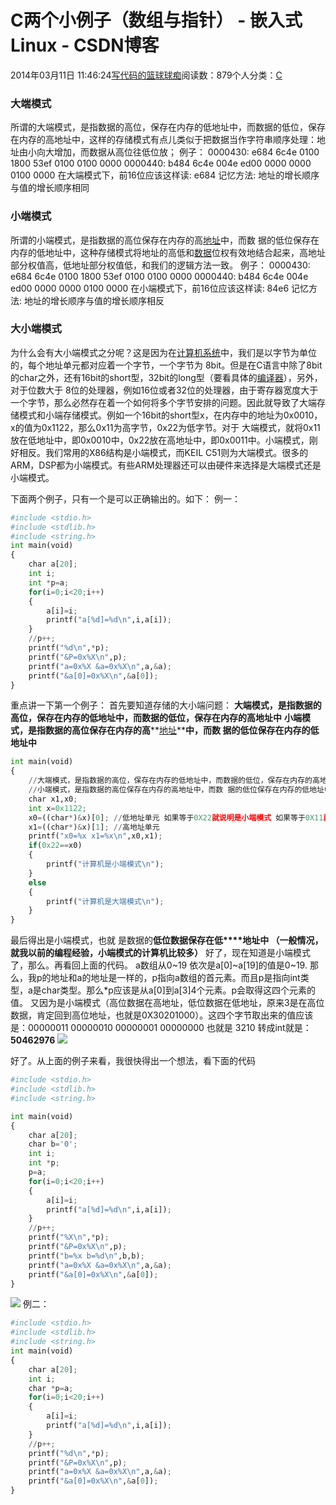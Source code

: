 
# C两个小例子（数组与指针） - 嵌入式Linux - CSDN博客

2014年03月11日 11:46:24[写代码的篮球球痴](https://me.csdn.net/weiqifa0)阅读数：879个人分类：[C																](https://blog.csdn.net/weiqifa0/article/category/1389385)




### 大端模式
所谓的大端模式，是指数据的高位，保存在内存的低地址中，而数据的低位，保存在内存的高地址中，这样的存储模式有点儿类似于把数据当作字符串顺序处理：地址由小向大增加，而数据从高位往低位放；
例子：
0000430: e684 6c4e 0100 1800 53ef 0100 0100 0000
0000440: b484 6c4e 004e ed00 0000 0000 0100 0000
在大端模式下，前16位应该这样读: e684
记忆方法: 地址的增长顺序与值的增长顺序相同
### 小端模式
所谓的小端模式，是指数据的高位保存在内存的高[地址](http://baike.baidu.com/view/494802.htm)中，而数 据的低位保存在内存的低地址中，这种存储模式将地址的高低和[数据](http://baike.baidu.com/view/38752.htm)位权有效地结合起来，高地址部分权值高，低地址部分权值低，和我们的逻辑方法一致。
例子：
0000430: e684 6c4e 0100 1800 53ef 0100 0100 0000
0000440: b484 6c4e 004e ed00 0000 0000 0100 0000
在小端模式下，前16位应该这样读: 84e6
记忆方法: 地址的增长顺序与值的增长顺序相反
### 大小端模式
为什么会有大小端模式之分呢？这是因为在[计算机系统](http://baike.baidu.com/view/1130583.htm)中，我们是以字节为单位的，每个地址单元都对应着一个字节，一个字节为 8bit。但是在C语言中除了8bit的char之外，还有16bit的short型，32bit的long型（要看具体的[编译器](http://baike.baidu.com/view/487018.htm)），另外，对于位数大于
 8位的处理器，例如16位或者32位的处理器，由于寄存器宽度大于一个字节，那么必然存在着一个如何将多个字节安排的问题。因此就导致了大端存储模式和小端存储模式。例如一个16bit的short型x，在内存中的地址为0x0010，x的值为0x1122，那么0x11为高字节，0x22为低字节。对于 大端模式，就将0x11放在低地址中，即0x0010中，0x22放在高地址中，即0x0011中。小端模式，刚好相反。我们常用的X86结构是小端模式，而KEIL C51则为大端模式。很多的ARM，DSP都为小端模式。有些ARM处理器还可以由硬件来选择是大端模式还是小端模式。

下面两个例子，只有一个是可以正确输出的。如下：
例一：

```python
#include <stdio.h>
#include <stdlib.h>
#include <string.h>
int main(void)
{	
	char a[20];
	int i;
	int *p=a;
	for(i=0;i<20;i++)
	{
		a[i]=i;
		printf("a[%d]=%d\n",i,a[i]);
	}
	//p++;
	printf("%d\n",*p);
	printf("&P=0x%X\n",p);
	printf("a=0x%X &a=0x%X\n",a,&a);
	printf("&a[0]=0x%X\n",&a[0]);
}
```
重点讲一下第一个例子：
首先要知道存储的大小端问题：
**大端模式，是指数据的高位，保存在内存的低地址中，而数据的低位，保存在内存的高地址中**
**小端模式，是指数据的高位保存在内存的高****[地址](http://baike.baidu.com/view/494802.htm)****中，而数
 据的低位保存在内存的低地址中**

```python
int main(void)
{
	//大端模式，是指数据的高位，保存在内存的低地址中，而数据的低位，保存在内存的高地址中
	//小端模式，是指数据的高位保存在内存的高地址中，而数 据的低位保存在内存的低地址中
	char x1,x0;
	int x=0x1122; 
	x0=((char*)&x)[0]; //低地址单元 如果等于0X22就说明是小端模式 如果等于0X11就说明是大端模式  0x11是高位数据 0x22是低位数据
	x1=((char*)&x)[1]; //高地址单元 
	printf("x0=%x x1=%x\n",x0,x1);
	if(0x22==x0)
	{
		printf("计算机是小端模式\n");
	}
	else
	{
		printf("计算机是大端模式\n");	
	}
}
```
最后得出是小端模式，也就 是数据的**低****位数据保存在****低****地址中 （一般情况，就我以前的编程经验，小端模式的计算机比较多）**
好了，现在知道是小端模式了，那么。再看回上面的代码。
a数组从0~19 依次是a[0]~a[19]的值是0~19.
那么，我p的地址和a的地址是一样的，p指向a数组的首元素。而且p是指向int类型，a是char类型。那么*p应该是从a[0]到a[3]4个元素。p会取得这四个元素的值。
又因为是小端模式（高位数据在高地址，低位数据在低地址，原来3是在高位数据，肯定回到高位地址，也就是0X30201000）。这四个字节取出来的值应该是：00000011 00000010 00000001 00000000 也就是 3210 转成int就是：**50462976**
![](https://img-blog.csdn.net/20140312091924343?watermark/2/text/aHR0cDovL2Jsb2cuY3Nkbi5uZXQvd2VpcWlmYTA=/font/5a6L5L2T/fontsize/400/fill/I0JBQkFCMA==/dissolve/70/gravity/SouthEast)

好了。从上面的例子来看，我很快得出一个想法，看下面的代码

```python
#include <stdio.h>
#include <stdlib.h>
#include <string.h>

int main(void)
{	
	char a[20];
	char b='0';
	int i;
	int *p;
	p=a;
	for(i=0;i<20;i++)
	{
		a[i]=i;
		printf("a[%d]=%d\n",i,a[i]);
	}
	//p++;
	printf("%X\n",*p);
	printf("&P=0x%X\n",p);
	printf("b=%x b=%d\n",b,b);
	printf("a=0x%X &a=0x%X\n",a,&a);
	printf("&a[0]=0x%X\n",&a[0]);
}
```
![](https://img-blog.csdn.net/20140312092626343?watermark/2/text/aHR0cDovL2Jsb2cuY3Nkbi5uZXQvd2VpcWlmYTA=/font/5a6L5L2T/fontsize/400/fill/I0JBQkFCMA==/dissolve/70/gravity/SouthEast)
例二：

```python
#include <stdio.h>
#include <stdlib.h>
#include <string.h>
int main(void)
{	
	char a[20];
	int i;
	char *p=a;
	for(i=0;i<20;i++)
	{
		a[i]=i;
		printf("a[%d]=%d\n",i,a[i]);
	}
	//p++;
	printf("%d\n",*p);
	printf("&P=0x%X\n",p);
	printf("a=0x%X &a=0x%X\n",a,&a);
	printf("&a[0]=0x%X\n",&a[0]);
}
```



